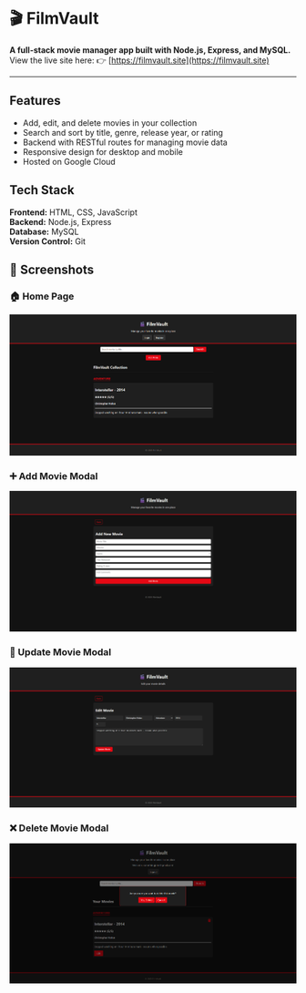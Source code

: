 # 🎬 FilmVault

**A full-stack movie manager app built with Node.js, Express, and MySQL.**  
View the live site here: 👉 [https://filmvault.site](https://filmvault.site)

---

## Features
- Add, edit, and delete movies in your collection  
- Search and sort by title, genre, release year, or rating  
- Backend with RESTful routes for managing movie data  
- Responsive design for desktop and mobile  
- Hosted on Google Cloud

## Tech Stack
**Frontend:** HTML, CSS, JavaScript  
**Backend:** Node.js, Express  
**Database:** MySQL  
**Version Control:** Git

## 📸 Screenshots

### 🏠 Home Page
![Home Page](./assets/screenshots/homePage.png)

### ➕ Add Movie Modal
![Add Movie](./assets/screenshots/addMovie.png)

### 🔄 Update Movie Modal
![Update Existing Movie](./assets/screenshots/updateExisting.png)

### ❌ Delete Movie Modal
![Delete Movie](./assets/screenshots/deleteMovie.png)



